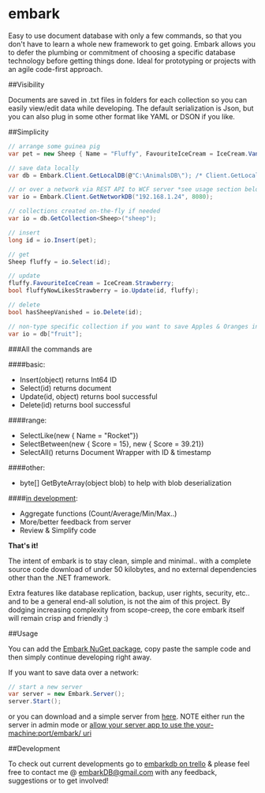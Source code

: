 # embark
Easy to use document database with only a few commands, so that you don't have to learn a whole new framework to get going. Embark allows you to defer the plumbing or commitment of choosing a specific database technology before getting things done. Ideal for prototyping or projects with an agile code-first approach.

##Visibility

Documents are saved in .txt files in folders for each collection so you can easily view/edit data while developing. The default serialization is Json, but you can also plug in some other format like YAML or DSON if you like.

##Simplicity

```csharp
// arrange some guinea pig
var pet = new Sheep { Name = "Fluffy", FavouriteIceCream = IceCream.Vanilla };

// save data locally
var db = Embark.Client.GetLocalDB(@"C:\AnimalsDB\"); /* Client.GetLocalDB() defaults to: Directory.GetCurrentDirectory() */

// or over a network via REST API to WCF server *see usage section below*
var io = Embark.Client.GetNetworkDB("192.168.1.24", 8080);

// collections created on-the-fly if needed
var io = db.GetCollection<Sheep>("sheep");

// insert
long id = io.Insert(pet);

// get
Sheep fluffy = io.Select(id);

// update
fluffy.FavouriteIceCream = IceCream.Strawberry;
bool fluffyNowLikesStrawberry = io.Update(id, fluffy);

// delete
bool hasSheepVanished = io.Delete(id);

// non-type specific collection if you want to save Apples & Oranges in the same fruit collection
var io = db["fruit"];
```
###All the commands are

####basic:
- Insert(object) returns Int64 ID
- Select(id) returns document
- Update(id, object) returns bool successful
- Delete(id) returns bool successful

####range:
- SelectLike(new { Name = "Rocket"})
- SelectBetween(new { Score = 15}, new { Score = 39.21})
- SelectAll() returns Document Wrapper with ID & timestamp

####other:
- byte[] GetByteArray(object blob) to help with blob deserialization

####[in development](https://trello.com/b/rtqlPmrM/development):
- Aggregate functions (Count/Average/Min/Max..)
- More/better feedback from server
- Review & Simplify code

**That's it!**

The intent of embark is to stay clean, simple and minimal.. with a complete source code download of under 50 kilobytes, and no external dependencies other than the .NET framework.

Extra features like database replication, backup, user rights, security, etc.. and to be a general end-all solution, is not the aim of this project. By dodging increasing complexity from scope-creep, the core embark itself will remain crisp and friendly :)

##Usage

You can add the [Embark NuGet package](https://www.nuget.org/packages/Embark/), copy paste the sample code and then simply continue developing right away.

If you want to save data over a network: 
```csharp
// start a new server
var server = new Embark.Server();
server.Start();
```
or you can download and a simple server from [here](https://trello-attachments.s3.amazonaws.com/54f89f538ec1e186a911c534/5527fc8a8a55d94cbed0ab17/c3e0c011826d1fe4519a46f07e46b97e/BasicServer.zip). 
NOTE either run the server in admin mode or [allow your server app to use the your-machine:port/embark/ uri ](http://stackoverflow.com/a/17242260/4650900)

##Development

To check out current developments go to [embarkdb on trello](https://trello.com/b/rtqlPmrM/development) & please feel free to contact me @ embarkDB@gmail.com with any feedback, suggestions or to get involved!
